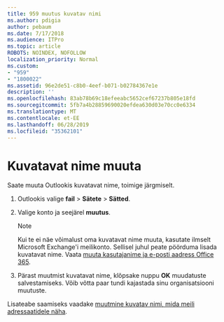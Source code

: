 ```yaml
---
title: 959 muutus kuvatav nimi
ms.author: pdigia
author: pebaum
ms.date: 7/17/2018
ms.audience: ITPro
ms.topic: article
ROBOTS: NOINDEX, NOFOLLOW
localization_priority: Normal
ms.custom:
- "959"
- "1800022"
ms.assetid: 96e2de51-c8b0-4eef-b071-b02784367e1e
description: ''
ms.openlocfilehash: 83ab78b69c18efeeabc5652cef67237b805e18fd
ms.sourcegitcommit: 5fb7a4b28859690020efdea630d03e70cc0e6334
ms.translationtype: MT
ms.contentlocale: et-EE
ms.lasthandoff: 06/28/2019
ms.locfileid: "35362101"
---
```

# <a name="change-your-display-name"></a>Kuvatavat nime muuta
  
Saate muuta Outlookis kuvatavat nime, toimige järgmiselt.
  
1. Outlookis valige **fail** \> **Sätete** \> **Sätted**.

2. Valige konto ja seejärel **muutus**.

    > [!NOTE]
    > Kui te ei näe võimalust oma kuvatavat nime muuta, kasutate ilmselt Microsoft Exchange'i meilikonto. Sellisel juhul peate pöörduma lisada kuvatavat nime. Vaata [muuta kasutajanime ja e-posti aadress Office 365](https://support.office.com/article/fb5ac074-e203-4e1f-9843-b9d1a3e03297.aspx).
  
3. Pärast muutmist kuvatavat nime, klõpsake nuppu **OK** muudatuste salvestamiseks. Võib võtta paar tundi kajastada sinu organisatsiooni muutuste.

Lisateabe saamiseks vaadake [muutmine kuvatav nimi, mida meili adressaatidele näha](https://support.office.com/article/2b53331a-ba2a-4803-88dc-ac9fe376c8a9.aspx).
  